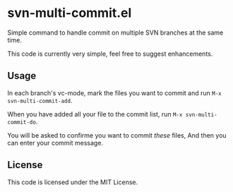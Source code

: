 # svn-multi-commit.el

Simple command to handle commit on multiple SVN branches at the same
time.

This code is currently very simple, feel free to suggest enhancements.

## Usage

In each branch's vc-mode, mark the files you want to commit and run
`M-x svn-multi-commit-add`.

When you have added all your file to the commit list, run `M-x
svn-multi-commit-do`.

You will be asked to confirme you want to commit *these* files, And
then you can enter your commit message.

## License

This code is licensed under the MIT License.
